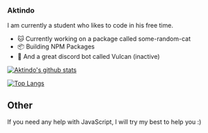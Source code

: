 ### Aktindo
I am currently a student who likes to code in his free time. 

- 🐱 Currently working on a package called some-random-cat
- 📦 Building NPM Packages
- 🤖 And a great discord bot called Vulcan (inactive)

[![Aktindo's github stats](https://github-readme-stats.vercel.app/api?username=Aktindo)](https://github.com/anuraghazra/github-readme-stats)

[![Top Langs](https://github-readme-stats.vercel.app/api/top-langs/?username=Aktindo)](https://github.com/anuraghazra/github-readme-stats)

## Other
If you need any help with JavaScript, I will try my best to help you :)

<!--
**Aktindo/Aktindo** is a ✨ _special_ ✨ repository because its `README.md` (this file) appears on your GitHub profile.

Here are some ideas to get you started:

- 🔭 I’m currently working on ...
- 🌱 I’m currently learning ...
- 👯 I’m looking to collaborate on ...
- 🤔 I’m looking for help with ...
- 💬 Ask me about ...
- 📫 How to reach me: ...
- 😄 Pronouns: ...
- ⚡ Fun fact: ...
-->
